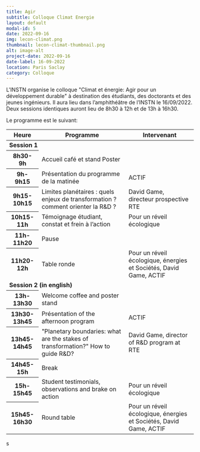 ```yaml
---
title: Agir 
subtitle: Colloque Climat Energie
layout: default
modal-id: 5
date: 2022-09-16
img: lecon-climat.png
thumbnail: lecon-climat-thumbnail.png
alt: image-alt
project-date: 2022-09-16
date-label: 16-09-2022
location: Paris Saclay
category: Colloque
---
```


L'INSTN organise le colloque "Climat et énergie: Agir pour un développement durable" à destination des étudiants, des doctorants et des jeunes ingénieurs. Il aura lieu dans l’amphithéâtre de l’INSTN le 16/09/2022. Deux sessions identiques auront lieu de 8h30 à 12h et de 13h à 16h30.

Le programme est le suivant:
<div class="table-responsive">
    <table class="table table-striped table-hover">
    <thead>
        <tr>
        <th scope="col">Heure</th>
        <th scope="col" class="text-center">Programme</th>
        <th scope="col" class="text-center">Intervenant</th>
        </tr>
    </thead>
    <tbody>
        <tr>
            <td colspan="3"><b>Session 1</b></td>
        </tr>
        <tr>
            <th scope="row">8h30-9h</th>
            <td>Accueil café et stand Poster</td>   
            <td></td>
        </tr>
        <tr>
            <th scope="row">9h-9h15</th>
            <td>Présentation du programme de la matinée</td>   
            <td>ACTIF</td>
        </tr>
        <tr>
            <th scope="row">9h15-10h15</th>
            <td>Limites planétaires : quels enjeux de transformation ? comment orienter la R&D ?</td>
            <td>David Game, directeur prospective RTE</td>
        </tr>
        <tr>
            <th scope="row">10h15-11h</th>
            <td>Témoignage étudiant, constat et frein à l’action</td>
            <td>Pour un réveil écologique</td>
        </tr>
        <tr>
            <th scope="row">11h-11h20</th>
            <td>Pause</td>
        </tr>
        <tr>
            <th scope="row">11h20-12h</th>
            <td>Table ronde</td>
            <td>Pour un réveil écologique, énergies et Sociétés, David Game, ACTIF</td>
        </tr>
        <tr>
            <td colspan="3"><b>Session 2 (in english)</b></td>
        </tr>
        <tr>
            <th scope="row">13h-13h30</th>
            <td>Welcome coffee and poster stand</td>   
            <td></td>
        </tr>
        <tr>
            <th scope="row">13h30-13h45</th>
            <td>Présentation of the afternoon program</td>   
            <td>ACTIF</td>
        </tr>
        <tr>
            <th scope="row">13h45-14h45</th>
            <td>"Planetary boundaries: what are the stakes of transformation?" How to guide R&D?</td>
            <td>David Game, director of R&D program at RTE</td>
        </tr>
        <tr>
            <th scope="row">14h45-15h</th>
            <td>Break</td>
            <td></td>
        </tr>
        <tr>
            <th scope="row">15h-15h45</th>
            <td>Student testimonials, observations and brake on action</td>
            <td>Pour un réveil écologique</td>
        </tr>
        <tr>
            <th scope="row">15h45-16h30</th>
            <td>Round table</td>
            <td>Pour un réveil écologique, énergies et Sociétés, David Game, ACTIF</td>
        </tr>
    </tbody>
    </table>s
</div>
